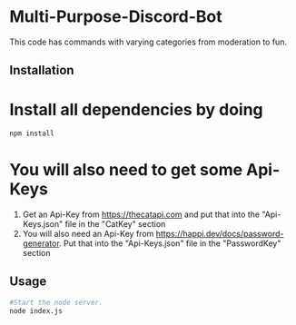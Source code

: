 # Multi-Purpose-Discord-Bot

This code has commands with varying categories from moderation to fun.

## Installation

# Install all dependencies by doing
```bash
npm install
```

# You will also need to get some Api-Keys

1) Get an Api-Key from https://thecatapi.com and put that into the "Api-Keys.json" file in the "CatKey" section
2) You will also need an Api-Key from https://happi.dev/docs/password-generator. Put that into the "Api-Keys.json" file in the "PasswordKey" section

## Usage

```bash
#Start the node server.
node index.js
```
